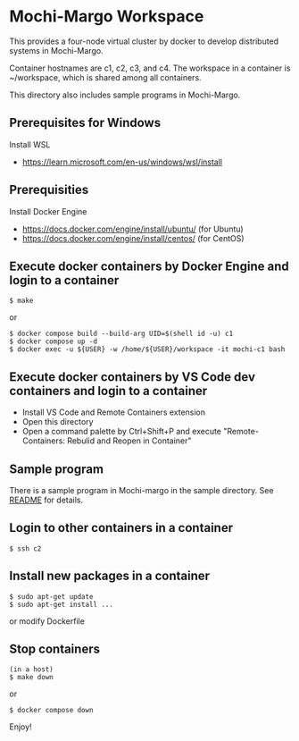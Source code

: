 # Mochi-Margo Workspace

This provides a four-node virtual cluster by docker to develop
distributed systems in Mochi-Margo.

Container hostnames are c1, c2, c3, and c4.
The workspace in a container is ~/workspace,
which is shared among all containers.

This directory also includes sample programs in Mochi-Margo.

## Prerequisites for Windows

Install WSL
- https://learn.microsoft.com/en-us/windows/wsl/install

## Prerequisities

Install Docker Engine
- https://docs.docker.com/engine/install/ubuntu/ (for Ubuntu)
- https://docs.docker.com/engine/install/centos/ (for CentOS)

## Execute docker containers by Docker Engine and login to a container

    $ make

or

    $ docker compose build --build-arg UID=$(shell id -u) c1
    $ docker compose up -d
    $ docker exec -u ${USER} -w /home/${USER}/workspace -it mochi-c1 bash

## Execute docker containers by VS Code dev containers and login to a container

- Install VS Code and Remote Containers extension
- Open this directory
- Open a command palette by Ctrl+Shift+P and execute "Remote-Containers: Rebulid and Reopen in Container"

## Sample program

There is a sample program in Mochi-margo in the sample directory.  See [README](./sample/README.md) for details.

## Login to other containers in a container

    $ ssh c2

## Install new packages in a container

    $ sudo apt-get update
    $ sudo apt-get install ...

or modify Dockerfile

## Stop containers

    (in a host)
    $ make down

or

    $ docker compose down

Enjoy!
